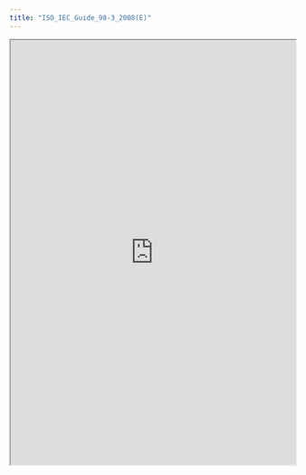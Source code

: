 ```yaml
---
title: "ISO_IEC_Guide_98-3_2008(E)"
---
```



<iframe height="750" width="100%" src="https://ewelton.github.io/ktest/wiki.html#ISO_IEC_Guide_98-3_2008(E)"></iframe>
